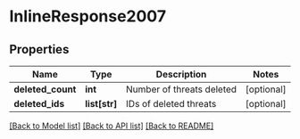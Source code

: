# InlineResponse2007

## Properties
Name | Type | Description | Notes
------------ | ------------- | ------------- | -------------
**deleted_count** | **int** | Number of threats deleted | [optional] 
**deleted_ids** | **list[str]** | IDs of deleted threats | [optional] 

[[Back to Model list]](../README.md#documentation-for-models) [[Back to API list]](../README.md#documentation-for-api-endpoints) [[Back to README]](../README.md)


